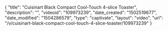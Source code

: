 {
    "title": "Cuisinart Black Compact Cool-Touch 4-slice Toaster",
    "description": "",
    "videoid": "109973239",
    "date_created": "1502519677",
    "date_modified": "1504286579",
    "type": "captivate",
    "layout": "video",
    "url": "\/v\/cuisinart-black-compact-cool-touch-4-slice-toaster\/109973239"
}